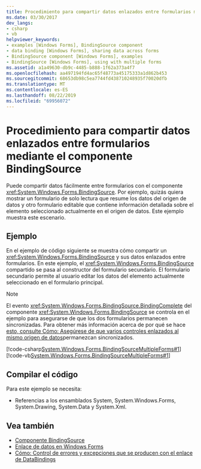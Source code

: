 ```yaml
---
title: Procedimiento para compartir datos enlazados entre formularios mediante el componente BindingSource
ms.date: 03/30/2017
dev_langs:
- csharp
- vb
helpviewer_keywords:
- examples [Windows Forms], BindingSource component
- data binding [Windows Forms], sharing data across forms
- BindingSource component [Windows Forms], examples
- BindingSource [Windows Forms], using with multiple forms
ms.assetid: a1a49630-db9c-4485-b888-1f62a373a4f7
ms.openlocfilehash: aa497194fd4ac65f48773a45175333a1d862b453
ms.sourcegitcommit: 68653db98c5ea7744fd438710248935f70020dfb
ms.translationtype: MT
ms.contentlocale: es-ES
ms.lasthandoff: 08/22/2019
ms.locfileid: "69956072"
---
```

# <a name="how-to-share-bound-data-across-forms-using-the-bindingsource-component"></a>Procedimiento para compartir datos enlazados entre formularios mediante el componente BindingSource
Puede compartir datos fácilmente entre formularios con el componente <xref:System.Windows.Forms.BindingSource>. Por ejemplo, quizás quiera mostrar un formulario de solo lectura que resume los datos del origen de datos y otro formulario editable que contiene información detallada sobre el elemento seleccionado actualmente en el origen de datos. Este ejemplo muestra este escenario.  
  
## <a name="example"></a>Ejemplo  
 En el ejemplo de código siguiente se muestra cómo compartir un <xref:System.Windows.Forms.BindingSource> y sus datos enlazados entre formularios. En este ejemplo, el <xref:System.Windows.Forms.BindingSource> compartido se pasa al constructor del formulario secundario. El formulario secundario permite al usuario editar los datos del elemento actualmente seleccionado en el formulario principal.  
  
> [!NOTE]
> El evento <xref:System.Windows.Forms.BindingSource.BindingComplete> del componente <xref:System.Windows.Forms.BindingSource> se controla en el ejemplo para asegurarse de que los dos formularios permanecen sincronizadas. Para obtener más información acerca de por qué se hace [esto, consulte Cómo: Asegúrese de que varios controles enlazados al mismo origen de datos](../multiple-controls-bound-to-data-source-synchronized.md)permanezcan sincronizados.  
  
 [!code-csharp[System.Windows.Forms.BindingSourceMultipleForms#1](~/samples/snippets/csharp/VS_Snippets_Winforms/System.Windows.Forms.BindingSourceMultipleForms/CS/Form1.cs#1)]
 [!code-vb[System.Windows.Forms.BindingSourceMultipleForms#1](~/samples/snippets/visualbasic/VS_Snippets_Winforms/System.Windows.Forms.BindingSourceMultipleForms/VB/Form1.vb#1)]  
  
## <a name="compiling-the-code"></a>Compilar el código  
 Para este ejemplo se necesita:  
  
- Referencias a los ensamblados System, System.Windows.Forms, System.Drawing, System.Data y System.Xml.  
  
## <a name="see-also"></a>Vea también

- [Componente BindingSource](bindingsource-component.md)
- [Enlace de datos en Windows Forms](../windows-forms-data-binding.md)
- [Cómo: Control de errores y excepciones que se producen con el enlace de DataBindings](how-to-handle-errors-and-exceptions-that-occur-with-databinding.md)
